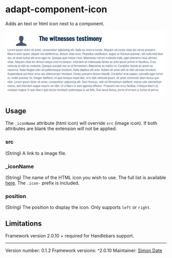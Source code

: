 # adapt-component-icon

Adds an text or html icon next to a component.

<img src='https://github.com/KingsOnline/repo-files/blob/master/component-icon-example.png?raw=true' />

## Usage

The `_iconName` attribute (html icon) will override `src` (image icon). If both attributes are blank the extension will not be applied.

### src

(String) A link to a image file.

### _iconName

(String) The name of the HTML icon you wish to use. The full list is available [here](https://github.com/adaptlearning/adapt-contrib-vanilla/blob/master/less/src/icons.less#L36-L362). The `.icon-` prefix is included.

### position

(String) The position to display the icon. Only supports `left` or `right`.

## Limitations

Framework version 2.0.10 + required for Handlebars support.

---

Version number: 0.1.2
Framework versions: ^2.0.10
Maintainer: <a href='mailto:simon.date@kcl.ac.uk'>Simon Date</a>
